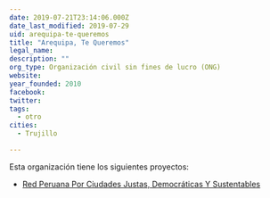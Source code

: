 ```yaml
---
date: 2019-07-21T23:14:06.000Z
date_last_modified: 2019-07-29
uid: arequipa-te-queremos
title: "Arequipa, Te Queremos"
legal_name: 
description: ""
org_type: Organización civil sin fines de lucro (ONG)
website: 
year_founded: 2010
facebook: 
twitter: 
tags:
  - otro
cities: 
  - Trujillo

---
```


Esta organización tiene los siguientes proyectos:

- [Red Peruana Por Ciudades Justas, Democráticas Y Sustentables](/proyectos/red-peruana-por-ciudades-justas-democraticas-y-sustentables)
